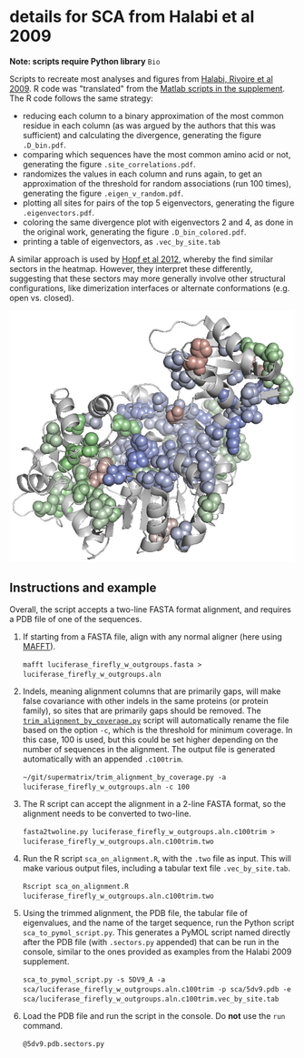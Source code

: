 # details for SCA from Halabi et al 2009 #
**Note: scripts require Python library** `Bio`

Scripts to recreate most analyses and figures from [Halabi, Rivoire et al 2009](http://dx.doi.org/10.1016/j.cell.2009.07.038). R code was "translated" from the [Matlab scripts in the supplement](https://www.sciencedirect.com/science/article/pii/S0092867409009635?via%3Dihub#app2). The R code follows the same strategy:

* reducing each column to a binary approximation of the most common residue in each column (as was argued by the authors that this was sufficient) and calculating the divergence, generating the figure `.D_bin.pdf`.
* comparing which sequences have the most common amino acid or not, generating the figure `.site_correlations.pdf`.
* randomizes the values in each column and runs again, to get an approximation of the threshold for random associations (run 100 times), generating the figure `.eigen_v_random.pdf`.
* plotting all sites for pairs of the top 5 eigenvectors, generating the figure `.eigenvectors.pdf`.
* coloring the same divergence plot with eigenvectors 2 and 4, as done in the original work, generating the figure `.D_bin_colored.pdf`.
* printing a table of eigenvectors, as `.vec_by_site.tab`

A similar approach is used by [Hopf et al 2012](https://doi.org/10.1016/j.cell.2012.04.012), whereby the find similar sectors in the heatmap. However, they interpret these differently, suggesting that these sectors may more generally involve other structural configurations, like dimerization interfaces or alternate conformations (e.g. open vs. closed).

![5dv9_w_sectors.png](https://github.com/wrf/pdbcolor/blob/master/sca/5dv9_w_sectors.png)

## Instructions and example ##
Overall, the script accepts a two-line FASTA format alignment, and requires a PDB file of one of the sequences.

1) If starting from a FASTA file, align with any normal aligner (here using [MAFFT](http://mafft.cbrc.jp/alignment/software/source.html)).

    `mafft luciferase_firefly_w_outgroups.fasta > luciferase_firefly_w_outgroups.aln`

2) Indels, meaning alignment columns that are primarily gaps, will make false covariance with other indels in the same proteins (or protein family), so sites that are primarily gaps should be removed. The [`trim_alignment_by_coverage.py`](https://github.com/wrf/supermatrix/blob/master/trim_alignment_by_coverage.py) script will automatically rename the file based on the option `-c`, which is the threshold for minimum coverage. In this case, 100 is used, but this could be set higher depending on the number of sequences in the alignment. The output file is generated automatically with an appended `.c100trim`.

    `~/git/supermatrix/trim_alignment_by_coverage.py -a luciferase_firefly_w_outgroups.aln -c 100`

3) The R script can accept the alignment in a 2-line FASTA format, so the alignment needs to be converted to two-line.

    `fasta2twoline.py luciferase_firefly_w_outgroups.aln.c100trim > luciferase_firefly_w_outgroups.aln.c100trim.two`

4) Run the R script `sca_on_alignment.R`, with the `.two` file as input. This will make various output files, including a tabular text file `.vec_by_site.tab`.

    `Rscript sca_on_alignment.R luciferase_firefly_w_outgroups.aln.c100trim.two`

5) Using the trimmed alignment, the PDB file, the tabular file of eigenvalues, and the name of the target sequence, run the Python script `sca_to_pymol_script.py`. This generates a PyMOL script named directly after the PDB file (with `.sectors.py` appended) that can be run in the console, similar to the ones provided as examples from the Halabi 2009 supplement.

    `sca_to_pymol_script.py -s 5DV9_A -a sca/luciferase_firefly_w_outgroups.aln.c100trim -p sca/5dv9.pdb -e sca/luciferase_firefly_w_outgroups.aln.c100trim.vec_by_site.tab`

6) Load the PDB file and run the script in the console. Do **not** use the `run` command.

    `@5dv9.pdb.sectors.py`
